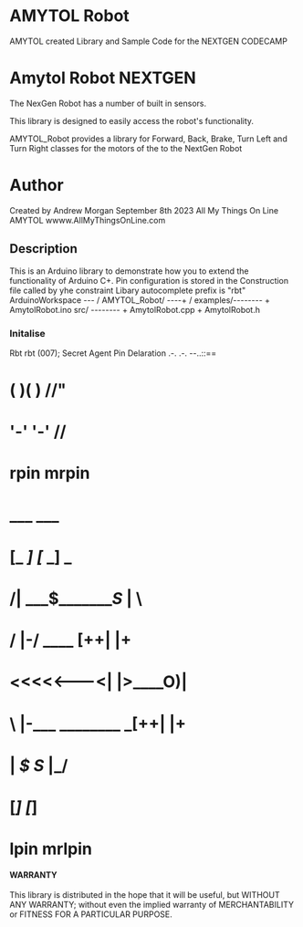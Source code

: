 # AMYTOL Robot
AMYTOL created Library and Sample Code for the NEXTGEN CODECAMP
# Amytol Robot NEXTGEN
The NexGen Robot has a number of built in sensors. 

This library is designed to easily access the robot's functionality.

AMYTOL_Robot provides a library for Forward, Back, Brake, Turn Left and Turn Right classes for the motors of the to the NextGen Robot

# Author
  Created by Andrew Morgan September 8th 2023
  All My Things On Line AMYTOL
  wwww.AllMyThingsOnLine.com

## Description
This is an Arduino library to demonstrate how you to extend the functionality of Arduino C+.
Pin configuration is stored in the Construction file called by yhe constraint
Libary autocomplete prefix is "rbt" 
ArduinoWorkspace --- /
       AMYTOL_Robot/ ----+ /
            examples/--------   + AmytolRobot.ino
              src/ --------     + AmytolRobot.cpp
                                + AmytolRobot.h
 

### Initalise 
Rbt rbt (007);   Secret Agent Pin Delaration  .-.  .-.  --..::==
#                                            (   )(   )  //"
#                                             '-'  '-'  //
#
#           rpin mrpin
#         ___      ___        
#        [_ _]    [_ _]   _
#   /|  ___$________S_   | \
#  / |-/        ____  [++| |+
# <<<<<---<|  |>____O)<ooo>|
#  \ |-\___ ________ _[++| |+
#   \|    _$_      _S_   |_/  
#        [___]    [___]            
#           lpin mrlpin
#### WARRANTY
This library is distributed in the hope that it will be useful,
but WITHOUT ANY WARRANTY; without even the implied warranty of
MERCHANTABILITY or FITNESS FOR A PARTICULAR PURPOSE.
